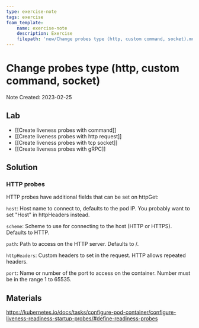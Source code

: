 ```yaml
---
type: exercise-note
tags: exercise
foam_template:
    name: exercise-note
    description: Exercise
    filepath: 'new/Change probes type (http, custom command, socket).md'
---
```

# Change probes type (http, custom command, socket)
Note Created: 2023-02-25

## Lab 

  - [[Create liveness probes with command]]
  - [[Create liveness probes with http request]]
  - [[Create liveness probes with tcp socket]]
  - [[Create liveness probes with gRPC]]

## Solution

### HTTP probes
HTTP probes have additional fields that can be set on httpGet:

`host`: Host name to connect to, defaults to the pod IP. You probably want to set "Host" in httpHeaders instead.

`scheme`: Scheme to use for connecting to the host (HTTP or HTTPS). Defaults to HTTP.

`path`: Path to access on the HTTP server. Defaults to /.

`httpHeaders`: Custom headers to set in the request. HTTP allows repeated headers.

`port`: Name or number of the port to access on the container. Number must be in the range 1 to 65535.

## Materials
https://kubernetes.io/docs/tasks/configure-pod-container/configure-liveness-readiness-startup-probes/#define-readiness-probes